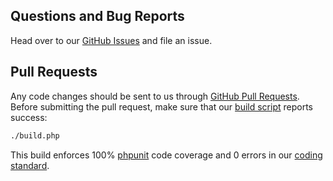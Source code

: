 ## Questions and Bug Reports

Head over to our [GitHub Issues](https://github.com/dominionenterprises/util-php/issues) and file an issue.

## Pull Requests

Any code changes should be sent to us through [GitHub Pull Requests](https://github.com/dominionenterprises/util-php/pulls).  Before submitting the pull request, make sure that our [build script](build.php) reports success:

```sh
./build.php
```

This build enforces 100% [phpunit](http://www.phpunit.de) code coverage and 0 errors in our [coding standard](https://github.com/dominionenterprises/dws-coding-standard).
